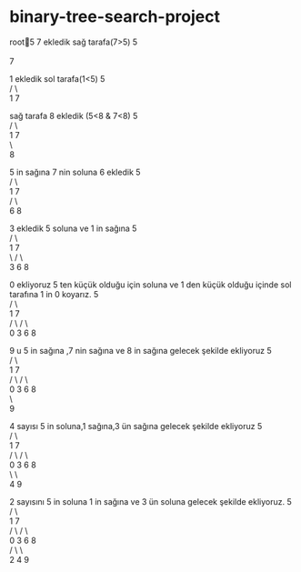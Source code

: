 # binary-tree-search-project
root5
7 ekledik  sağ tarafa(7>5) 
	   5	
		\
		      7

1 ekledik sol tarafa(1<5)
			5		
		/		\	
	1				7
					
					

 sağ tarafa 8 ekledik (5<8 & 7<8)
			5				
		 /		  \			
	 1				7		
						\	
							8
							
							

5 in sağına 7 nin soluna 6 ekledik
			5				
		/		\			
	1				7		
				/		\	
			6				8
							

3 ekledik 5 soluna ve 1 in sağına
								5						
						/			\					
					1					7				
						\			/		\			
							3	6				8		
														
														
														



0 ekliyoruz 5 ten küçük olduğu için soluna ve 1 den küçük olduğu içinde sol tarafına 1 in 0 koyarız.
					5				
			/			\			
		1					7		
	/		\			/		\	
0				3	6				8

9 u 5 in sağına ,7 nin sağına ve 8 in sağına gelecek şekilde ekliyoruz
						5									
					/			\							
				1					7						
			/		\			/		\					
		0				3	6				8				
												\			
													9		

4 sayısı 5 in soluna,1 sağına,3 ün sağına gelecek şekilde ekliyoruz
						5									
					/			\							
				1					7						
			/		\			/		\					
		0				3	6				8				
							\					\			
								4					9		

2 sayısını 5 in soluna 1 in sağına ve 3 ün soluna gelecek şekilde ekliyoruz.
						5									
					/			\							
				1					7						
			/		\			/		\					
		0				3	6				8				
					/		\					\			
				2				4					9		




